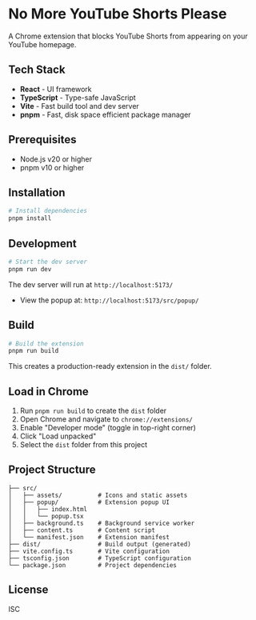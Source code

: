 # No More YouTube Shorts Please

A Chrome extension that blocks YouTube Shorts from appearing on your YouTube homepage.

## Tech Stack

- **React** - UI framework
- **TypeScript** - Type-safe JavaScript
- **Vite** - Fast build tool and dev server
- **pnpm** - Fast, disk space efficient package manager

## Prerequisites

- Node.js v20 or higher
- pnpm v10 or higher

## Installation

```bash
# Install dependencies
pnpm install
```

## Development

```bash
# Start the dev server
pnpm run dev
```

The dev server will run at `http://localhost:5173/`

- View the popup at: `http://localhost:5173/src/popup/`

## Build

```bash
# Build the extension
pnpm run build
```

This creates a production-ready extension in the `dist/` folder.

## Load in Chrome

1. Run `pnpm run build` to create the `dist` folder
2. Open Chrome and navigate to `chrome://extensions/`
3. Enable "Developer mode" (toggle in top-right corner)
4. Click "Load unpacked"
5. Select the `dist` folder from this project

## Project Structure

```
├── src/
│   ├── assets/          # Icons and static assets
│   ├── popup/           # Extension popup UI
│   │   ├── index.html
│   │   └── popup.tsx
│   ├── background.ts    # Background service worker
│   ├── content.ts       # Content script
│   └── manifest.json    # Extension manifest
├── dist/                # Build output (generated)
├── vite.config.ts       # Vite configuration
├── tsconfig.json        # TypeScript configuration
└── package.json         # Project dependencies
```

## License

ISC
